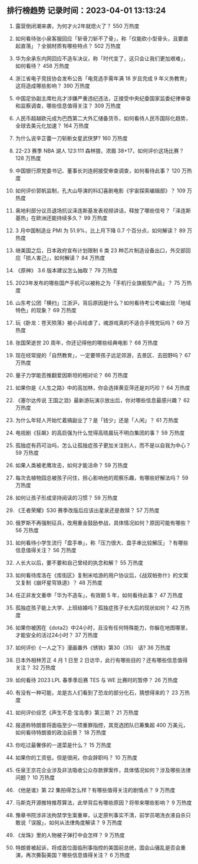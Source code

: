 
## 排行榜趋势 记录时间：2023-04-01 13:13:24
  
  1. 露营倒闭潮来袭，为何才火2年就熄火了？ 550 万热度
    
  2. 如何看待张小泉客服回应「斩骨刀斩不了骨」，称「仅能砍小型骨头，且要直起直落」？全钢材质有哪些特点？ 502 万热度
    
  3. 华为余承东内网回应不造车决议，称「时代变了，这只会让我们更加艰难」，如何看待？ 458 万热度
    
  4. 浙江省电子竞技协会发布公告「电竞选手需年满 18 岁且完成 9 年义务教育」这将造成哪些影响？ 390 万热度
    
  5. 中国足协副主席杜兆才涉嫌严重违纪违法，正接受中央纪委国家监委纪律审查和监察调查，哪些信息值得关注？ 309 万热度
    
  6. 人民币超越欧元成为巴西第二大外汇储备货币，如何看待人民币国际化趋势，全球去美元化加速？ 164 万热度
    
  7. 为什么说辛芷蕾一刀斩断女星武侠梦? 160 万热度
    
  8. 22-23 赛季 NBA 湖人 123:111 森林狼，浓眉 38+17，如何评价这场比赛？ 128 万热度
    
  9. 中国银行原党委书记、董事长刘连舸接受审查调查，如何看待此事？ 120 万热度
    
  10. 如何评价郭帆监制，孔大山导演的科幻喜剧电影《宇宙探索编辑部》？ 109 万热度
    
  11. 奥地利部分议员退场抗议泽连斯基发表视频讲话，释放了哪些信号？「泽连斯基热」在欧洲还能持续多久？ 99 万热度
    
  12. 3 月中国制造业 PMI 为 51.9%，比上月下降 0.7 个百分点，如何解读？ 89 万热度
    
  13. 继美国之后，日本政府宣布计划限制 6 类 23 种芯片制造设备出口，外交部回应「损人害己」，如何解读？ 84 万热度
    
  14. 《原神》 3.6 版本建议怎么抽取？ 79 万热度
    
  15. 2023年发布的哪些国产手机可以被称之为「手机行业旗舰型产品」？ 75 万热度
    
  16. 山东考公团「横扫」江浙沪，背后原因是什么？如何看待考公考编出现「地域特色」的现象？ 69 万热度
    
  17. 玩《卧龙：苍天陨落》被小兵给虐了，魂游戏真的不适合手残党玩吗？ 69 万热度
    
  18. 张国荣逝世 20 周年，你还记得他的哪些经典电影？ 68 万热度
    
  19. 现在经常提的「自然教育」，一定要带孩子远足郊游，去景区、去田野吗？ 67 万热度
    
  20. 量子力学能否推翻爱因斯坦的相对论？ 66 万热度
    
  21. 如果你是《人生之路》中的高加林，你会选择黄亚萍还是刘巧珍？ 64 万热度
    
  22. 《塞尔达传说 王国之泪》最新游玩演示放出后，你对哪些信息最感兴趣？ 62 万热度
    
  23. 为什么年轻人开始忙着搞副业了？是「钱少」还是「人闲」？ 61 万热度
    
  24. 电视剧《狂飙》的高启强为什么觉得高晓晨玩不明白集团的事？ 59 万热度
    
  25. 孤独症有药可治吗，怎么让孤独症孩子更加关注别人，而不是以自我为中心？ 59 万热度
    
  26. 如果人类被老鹰攻击，如何才能活命？ 59 万热度
    
  27. 每次去植物园总被孩子问住，担心影响他的观察乐趣，有哪些好解法吗？ 59 万热度
    
  28. 如何让孩子形成坚持阅读的习惯？ 59 万热度
    
  29. 《王者荣耀》S30 赛季改版后应该出星泉还是救赎？ 57 万热度
    
  30. 俄罗斯不再强制征兵，改用重金鼓励参战，具体情况如何？原因可能有哪些？ 56 万热度
    
  31. 如何看待小学生流行「盘手串」，称「压力很大、盘手串比较解压」？有哪些信息值得关注？ 56 万热度
    
  32. 人长大以后，要不要和自己曾经的执念和解？ 55 万热度
    
  33. 如何看待库洛在《库街区》复制米哈游的用户协议后，《战双帕弥什》的文案又复制《崩坏星穹铁道》？ 48 万热度
    
  34. 任正非发文重申「华为不造车」，有效期 5 年，如何看待此事？ 47 万热度
    
  35. 孤独症孩子能上大学、上班结婚吗？孤独症孩子长大后的现状如何？ 42 万热度
    
  36. 如果你被困在《dota2》中24小时，且没有任何特殊能力，你躲在地图哪里，才能安全的活过24小时？ 37 万热度
    
  37. 如何评价《一人之下》漫画番外《锈铁》第30（35） 话? 36 万热度
    
  38. 日本外相林芳正 4 月 1 日至 2 日访华，此行有哪些目的？还有哪些信息值得关注？ 32 万热度
    
  39. 如何看待 2023 LPL 春季季后赛 TES 与 WE 比赛时的暂停？ 26 万热度
    
  40. 有没有一种可能，龙是古人们看到了恐龙的部分化石，猜想得来的？ 23 万热度
    
  41. 如何评价综艺《声生不息·宝岛季》第三期？ 21 万热度
    
  42. 报道称特朗普将面临至少一项重罪指控，其竞选团队已筹集超 400 万美元，如何看待特朗普的政治前景？ 18 万热度
    
  43. 你吃过最奢侈的一道菜是什么？ 15 万热度
    
  44. 如果你的工资低，但是很闲，你会辞职吗？ 10 万热度
    
  45. 任泉王京花企业涉及非法吸收公众存款罪案件，具体情况如何？涉及哪些法律问题？ 10 万热度
    
  46. 《他是谁》第 22 集拍得怎么样？有哪些值得关注的剧情点？ 9 万热度
    
  47. 马斯克开源推特推荐算法，此举背后有哪些原因？将带来哪些影响？ 9 万热度
    
  48. 豫章书院涉非法拘禁学生案重审，认定原判事实不清，前学员喝洗衣液自杀只敢说「误服」，如何从法律角度解读？ 9 万热度
    
  49. 《龙珠》里的人物被子弹打中会怎样？ 9 万热度
    
  50. 特朗普被起诉，将成首位面临刑事指控的美国前总统，国会山骚乱是否会重演，再次撕裂美国？哪些信息值得关注？ 6 万热度
    